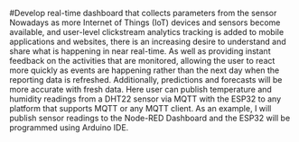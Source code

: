 #Develop real-time dashboard that collects parameters from the sensor
Nowadays as more Internet of Things (IoT) devices and sensors become available, and user-level clickstream analytics tracking is added to mobile applications and websites, there is an increasing desire to understand and share what is happening in near real-time. As well as providing instant feedback on the activities that are monitored, allowing the user to react more quickly as events are happening rather than the next day when the reporting data is refreshed. Additionally, predictions and forecasts will be more accurate with fresh data. Here user can publish temperature and humidity readings from a DHT22 sensor via MQTT with the ESP32 to any platform that supports MQTT or any MQTT client. As an example, I will publish sensor readings to the Node-RED Dashboard and the ESP32 will be programmed using Arduino IDE.
